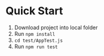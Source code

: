 # Quick Start

1. Download project into local folder
2. Run `npm install`
3. `cd test/AppTest.js`
4. Run `npm run test`